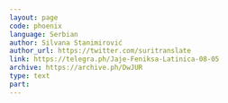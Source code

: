 ```yaml
---
layout: page
code: phoenix
language: Serbian
author: Silvana Stanimirović
author_url: https://twitter.com/suritranslate
link: https://telegra.ph/Jaje-Feniksa-Latinica-08-05
archive: https://archive.ph/DwJUR
type: text
part: 
---
```

